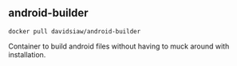 android-builder
---------------

```
docker pull davidsiaw/android-builder
```

Container to build android files without having to muck around with installation.
